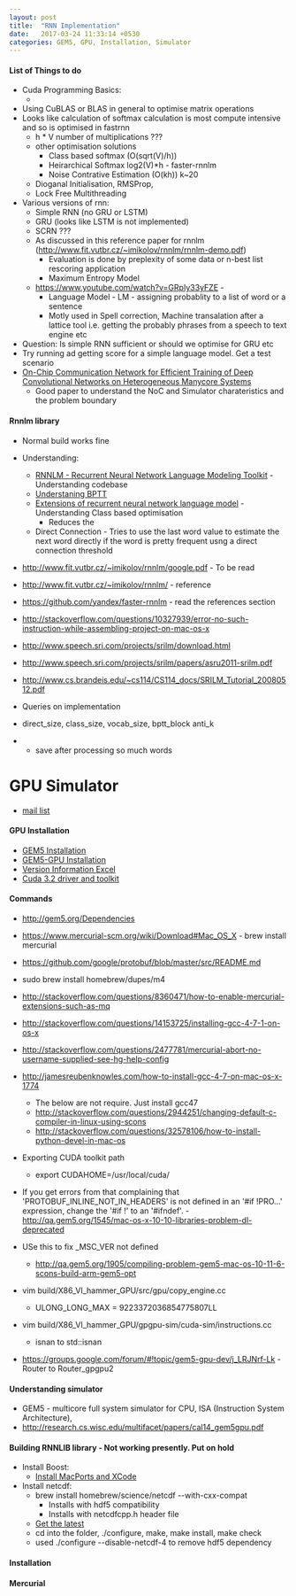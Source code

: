 ```yaml
---
layout: post
title:  "RNN Implementation"
date:   2017-03-24 11:33:14 +0530
categories: GEM5, GPU, Installation, Simulator
---
```



#### List of Things to do
- Cuda Programming Basics:
    - [](http://www.nvidia.com/docs/IO/116711/sc11-cuda-c-basics.pdf)
- Using CuBLAS or BLAS in general to optimise matrix operations
- Looks like calculation of softmax calculation is most compute intensive and so is optimised in fastrnn
    - h * V number of multiplications ???
    - other optimisation solutions
        - Class based softmax (O(sqrt(V)/h))
        - Heirarchical Softmax log2(V)*h - faster-rnnlm
        - Noise Contrative Estimation (O(kh)) k~20
    - Dioganal Initialisation, RMSProp, 
    - Lock Free Multithreading
- Various versions of rnn:
    - Simple RNN (no GRU or LSTM)
    - GRU (looks like LSTM is not implemented)
    - SCRN ???
    - As discussed in this reference paper for rnnlm (http://www.fit.vutbr.cz/~imikolov/rnnlm/rnnlm-demo.pdf)
        - Evaluation is done by preplexity of some data or n-best list rescoring application
        - Maximum Entropy Model
    - https://www.youtube.com/watch?v=GRpIy33yFZE - 
        - Language Model - LM - assigning probablity to a list of word or a sentence
        - Motly used in Spell correction, Machine transalation after a lattice tool i.e. getting the probably phrases from a speech to text engine etc
- Question: Is simple RNN sufficient or should we optimise for GRU etc
- Try running ad getting score for a simple language model. Get a test scenario
- [On-Chip Communication Network for Efficient Training of Deep Convolutional Networks on Heterogeneous Manycore Systems](https://mail-attachment.googleusercontent.com/attachment/u/0/?ui=2&ik=ff424d53fe&view=att&th=15b1052fda7a1f8c&attid=0.1&disp=inline&realattid=794149265f706335_0.1&safe=1&zw&sadnir=1&saddbat=ANGjdJ_dehdOnTqsRk4F5EiJxrX6wjjm0s5TFbL8YyMNPKATnGtOHEHhz4DJZQNSCG4THeIr2v_ya2htTh8lC1y8nZ7hn6AMFCjM7wsZD2Tf04KeQzp4k70yg11-TAgTP0Vm66CPN59ZRzaYw06GXx6BCvQ653NOWsicm8Kfi0yB1cW8hM3jIT67AUfu7SYL6Ml_lTJoW3P26MusweuoZn6Ff5mMjFFSA3zOVLc9oMQTIgTrJf5TPu0gLEmUNlOvUhVo15Gbl8YuH6kt7aHWDlw58K30ghkauZeR8iD_it0js6whJmCDQd8_1Uvnwf_tiM-1fMpoRVR7WAw6CWULzWqSRTQLH-PpHPqhuUjPdj-6jJLtNoIHhQS_cTogiZHcIdK_FJkeWr5LUyEyjLvxuZuiCRBVlv7fT2SqtPSUuBNPMsBVv9vCN7-7FGCw7RR7WsJkLl_WXWYgMAK-Vhx37DB8jEE4VmQ0GZBhN-bhMQLmpdJ9bbDssFBr2Fno3MNxxn2B64SwDtbMqB23EdqZuIct0SpWBAIzbkDBAiAvh8HXDVfHvs8ukL7Xx8Usm_Pw2R-mJKL1TcwNWUmkRrWcyB3igBCUlKHuQAkQLLRXmo0wk3x5X4y18d_IQdWvYkHdDZb3dEfsUENYVdxFIj0gmLTxaA-Cuud3fLkYkTScLQ) 
    - Good paper to understand the NoC and Simulator charateristics and the problem boundary

#### Rnnlm library
- Normal build works fine
- Understanding:
    - [RNNLM - Recurrent Neural Network Language Modeling Toolkit](http://www.fit.vutbr.cz/~imikolov/rnnlm/rnnlm-demo.pdf) - Understanding codebase
    - [Understaning BPTT](https://pdfs.semanticscholar.org/4b7a/0ba426690b08489a86038db161846ffcfaa9.pdf)
    - [Extensions of recurrent neural network language model](https://github.com/yihui-he/Natural-Language-Process/blob/master/Extensions%20of%20recurrent%20neural%20network%20language%20model.pdf) - Understanding Class based optimisation
        - Reduces the 
    - Direct Connection - Tries to use the last word value to estimate the next word directly if the word is pretty frequent usng a direct connection threshold
- http://www.fit.vutbr.cz/~imikolov/rnnlm/google.pdf - To be read
- http://www.fit.vutbr.cz/~imikolov/rnnlm/ - reference
- https://github.com/yandex/faster-rnnlm - read the references section
- http://stackoverflow.com/questions/10327939/error-no-such-instruction-while-assembling-project-on-mac-os-x

- http://www.speech.sri.com/projects/srilm/download.html
- http://www.speech.sri.com/projects/srilm/papers/asru2011-srilm.pdf
- http://www.cs.brandeis.edu/~cs114/CS114_docs/SRILM_Tutorial_20080512.pdf


- Queries on implementation
- direct_size, class_size, vocab_size, bptt_block
anti_k
-  - save after processing so much words

# GPU Simulator
- [mail list](https://groups.google.com/forum/#!forum/gem5-gpu-dev)

#### GPU Installation
- [GEM5 Installation](http://gem5.org/Dependencies)
- [GEM5-GPU Installation](https://gem5-gpu.cs.wisc.edu/wiki/start)
- [Version Information Excel](https://docs.google.com/spreadsheets/d/1dPpw6M7U71SIo94wOY9axlAA6FCt4_I76NW2foZsfi4/edit#gid=3)
- [Cuda 3.2 driver and toolkit](https://developer.nvidia.com/cuda-toolkit-32-downloads#MacOS)

#### Commands
- http://gem5.org/Dependencies
- https://www.mercurial-scm.org/wiki/Download#Mac_OS_X - brew install mercurial
- https://github.com/google/protobuf/blob/master/src/README.md
- sudo brew install homebrew/dupes/m4
- http://stackoverflow.com/questions/8360471/how-to-enable-mercurial-extensions-such-as-mq

- http://stackoverflow.com/questions/14153725/installing-gcc-4-7-1-on-os-x
- http://stackoverflow.com/questions/2477781/mercurial-abort-no-username-supplied-see-hg-help-config
- http://jamesreubenknowles.com/how-to-install-gcc-4-7-on-mac-os-x-1774
    - The below are not require. Just install gcc47
    - http://stackoverflow.com/questions/2944251/changing-default-c-compiler-in-linux-using-scons
    - http://stackoverflow.com/questions/32578106/how-to-install-python-devel-in-mac-os
- Exporting CUDA toolkit path
    - export CUDAHOME=/usr/local/cuda/
- If you get errors from that complaining that 'PROTOBUF_INLINE_NOT_IN_HEADERS' is not defined in an '#if !PRO…' expression, change the '#if !' to an '#ifndef'.
    -<http://qa.gem5.org/1545/mac-os-x-10-10-libraries-problem-dl-deprecated>
- USe this to fix _MSC_VER not defined
    - http://qa.gem5.org/1905/compiling-problem-gem5-mac-os-10-11-6-scons-build-arm-gem5-opt
- vim build/X86_VI_hammer_GPU/src/gpu/copy_engine.cc
    - ULONG_LONG_MAX = 9223372036854775807LL
- vim build/X86_VI_hammer_GPU/gpgpu-sim/cuda-sim/instructions.cc
    - isnan to std::isnan
- https://groups.google.com/forum/#!topic/gem5-gpu-dev/j_LRJNrf-Lk - Router to Router_gpgpu2

#### Understanding simulator
- GEM5 - multicore full system simulator for CPU, ISA (Instruction System Architecture), 
- http://research.cs.wisc.edu/multifacet/papers/cal14_gem5gpu.pdf

#### Building RNNLIB library - Not working presently. Put on hold
- Install Boost:
    - [Install MacPorts and XCode](https://guide.macports.org/#installing.xcode)
- Install netcdf:
    - brew install homebrew/science/netcdf --with-cxx-compat
        - Installs with hdf5 compatibility
        - Installs with netcdfcpp.h header file
    - [Get the latest](http://www.unidata.ucar.edu/downloads/netcdf/index.jsp)
    - cd into the folder, ./configure, make, make install, make check
    - used ./configure --disable-netcdf-4 to remove hdf5 dependency

#### Installation

#### Mercurial